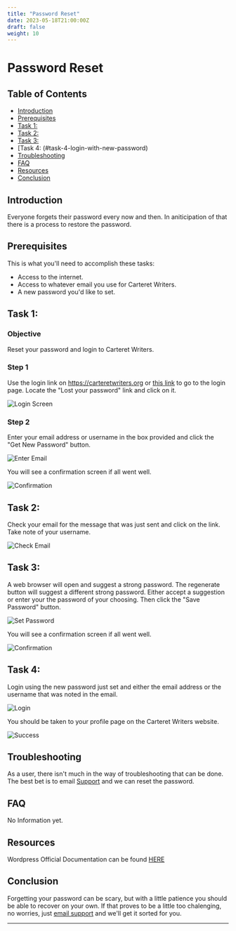 ```yaml
---
title: "Password Reset"
date: 2023-05-18T21:00:00Z
draft: false
weight: 10
---
```


# Password Reset

## Table of Contents
- [Introduction](#introduction)
- [Prerequisites](#prerequisites)
- [Task 1: <Send Password Reset>](#task-1-password-reset)
- [Task 2: <Check Email>](#task-2-check-email)
- [Task 3: <Reset Password>](#task-3-reset-password)
- [Task 4: <Login With New Password>(#task-4-login-with-new-password)
- [Troubleshooting](#troubleshooting)
- [FAQ](#faq)
- [Resources](#resources)
- [Conclusion](#conclusion)

## Introduction
Everyone forgets their password every now and then. In aniticipation of that there is a process to restore the password.

## Prerequisites
This is what you'll need to accomplish these tasks:
- Access to the internet.
- Access to whatever email you use for Carteret Writers.
- A new password you'd like to set.

## Task 1: <Send Password Reset>
### Objective
Reset your password and login to Carteret Writers.

### Step 1
Use the login link on https://carteretwriters.org or [this link](https://carteretwriters.org/wp-login.php) to go to the login page. Locate the "Lost your password" link and click on it.

![Login Screen](assets/ResetPasswordTask1Screenshot1.png)


### Step 2
Enter your email address or username in the box provided and click the "Get New Password" button.

![Enter Email](assets/ResetPasswordTask1Screenshot2.png)

You will see a confirmation screen if all went well.

![Confirmation](assets/ResetPasswordTask1Screenshot3.png)


## Task 2: <Check Email>
Check your email for the message that was just sent and click on the link. Take note of your username.

![Check Email](assets/ResetPasswordTask1Screenshot4.png)

## Task 3: <Reset Password>
A web browser will open and suggest a strong password. The regenerate button will suggest a different strong password. Either accept a suggestion or enter your the password of your choosing. Then click the "Save Password" button.

![Set Password](assets/ResetPasswordTask1Screenshot5.png)

You will see a confirmation screen if all went well.

![Confirmation](assets/ResetPasswordTask1Screenshot6.png)


## Task 4: <Login With New Password>
Login using the new password just set and either the email address or the username that was noted in the email.

![Login](assets/ResetPasswordTask1Screenshot7.png)

You should be taken to your profile page on the Carteret Writers website.

![Success](assets/ResetPasswordTask1Screenshot8.png)


## Troubleshooting
As a user, there isn't much in the way of troubleshooting that can be done. The best bet is to email [Support](mailto:support@carteretwriters.org) and we can reset the password.

## FAQ
No Information yet.

## Resources
Wordpress Official Documentation can be found [HERE](https://wordpress.org/documentation/article/reset-your-password/) 

## Conclusion
Forgetting your password can be scary, but with a little patience you should be able to recover on your own. If that proves to be a little too chalenging, no worries, just [email support](mailto:support@carteretwriters.org) and we'll get it sorted for you.

---
